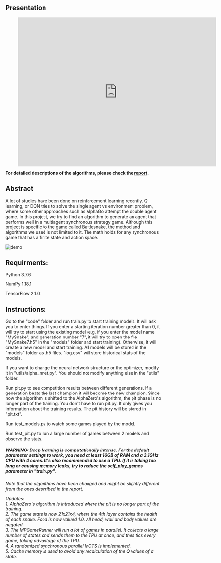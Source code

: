 ## Presentation
<figure class="video_container">
  <iframe src="https://drive.google.com/file/d/12Hr78S1oMO34BEdedrI0sOAhaIAdE3jO/preview" width="640" height="480" frameborder="0" allowfullscreen="true"></iframe>
</figure>

**For detailed descriptions of the algorithms, please check the [report](https://github.com/Fool-Yang/AlphaSnake-Zero/blob/master/report.pdf).**

## Abstract
A lot of studies have been done on reinforcement learning recently. Q learning, or DQN tries to solve the single agent vs environment problem, where some other approaches such as AlphaGo attempt the double agent game. In this project, we try to find an algorithm to generate an agent that performs well in a multiagent synchronous strategy game. Although this project is specific to the game called Battlesnake, the method and algorithms we used is not limited to it. The math holds for any synchronous game that has a finite state and action space.

![demo](./demo.gif)

## Requirments:
Python 3.7.6

NumPy 1.18.1

TensorFlow 2.1.0

## Instructions:
Go to the "code" folder and run train.py to start training models. It will ask you to enter things. If you enter a starting iteration number greater than 0, it will try to start using the existing model (e.g. if you enter the model name "MySnake", and generation number "7", it will try to open the file "MySnake7.h5" in the "models" folder and start training). Otherwise, it will create a new model and start training. All models will be stored in the "models" folder as .h5 files. "log.csv" will store historical stats of the models.

If you want to change the neural network structure or the optimizer, modify it in "utils/alpha_nnet.py". You should not modify anything else in the "utils" folder.

Run pit.py to see competition results between different generations. If a generation beats the last champion it will become the new champion. Since now the algorithm is shifted to the AlphaZero's algorithm, the pit phase is no longer part of the training. You don't have to run pit.py. It only gives you information about the training results. The pit history will be stored in "pit.txt".

Run test_models.py to watch some games played by the model.

Run test_pit.py to run a large number of games between 2 models and observe the stats.

##### WARNING: Deep learning is computationally intense. For the default parameter settings to work, you need at least 16GB of RAM and a 3.1GHz CPU with 4 cores. It's also recommended to use a TPU. If it is taking too long or causing memory leaks, try to reduce the self_play_games parameter in "train.py".

*Note that the algorithms have been changed and might be slightly different from the ones described in the report.*

*Updates:*</br>
*1. AlphaZero's algorithm is introduced where the pit is no longer part of the training.*</br>
*2. The game state is now 21x21x4, where the 4th layer contains the health of each snake. Food is now valued 1.0. All head, wall and body values are negated.*</br>
*3. The MPGameRunner will run a lot of games in parallel. It collects a large number of states and sends them to the TPU at once, and then tics every game, taking advantage of the TPU.*</br>
*4. A randomized synchronous parallel MCTS is implemented.*</br>
*5. Cache memory is used to avoid any recalculation of the Q values of a state.*
